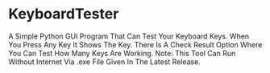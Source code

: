 # KeyboardTester
A Simple Python GUI Program That Can Test Your Keyboard Keys. When You Press Any Key It Shows The Key. There Is A Check Result Option Where You Can Test How Many Keys Are Working. Note: This Tool Can Run Without Internet Via .exe File Given In The Latest Release.
